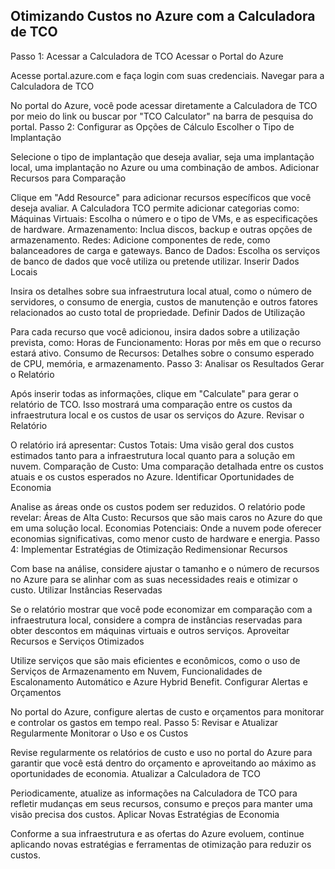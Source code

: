 ## Otimizando Custos no Azure com a Calculadora de TCO ##
Passo 1: Acessar a Calculadora de TCO
Acessar o Portal do Azure

Acesse portal.azure.com e faça login com suas credenciais.
Navegar para a Calculadora de TCO

No portal do Azure, você pode acessar diretamente a Calculadora de TCO por meio do link ou buscar por "TCO Calculator" na barra de pesquisa do portal.
Passo 2: Configurar as Opções de Cálculo
Escolher o Tipo de Implantação

Selecione o tipo de implantação que deseja avaliar, seja uma implantação local, uma implantação no Azure ou uma combinação de ambos.
Adicionar Recursos para Comparação

Clique em "Add Resource" para adicionar recursos específicos que você deseja avaliar. A Calculadora TCO permite adicionar categorias como:
Máquinas Virtuais: Escolha o número e o tipo de VMs, e as especificações de hardware.
Armazenamento: Inclua discos, backup e outras opções de armazenamento.
Redes: Adicione componentes de rede, como balanceadores de carga e gateways.
Banco de Dados: Escolha os serviços de banco de dados que você utiliza ou pretende utilizar.
Inserir Dados Locais

Insira os detalhes sobre sua infraestrutura local atual, como o número de servidores, o consumo de energia, custos de manutenção e outros fatores relacionados ao custo total de propriedade.
Definir Dados de Utilização

Para cada recurso que você adicionou, insira dados sobre a utilização prevista, como:
Horas de Funcionamento: Horas por mês em que o recurso estará ativo.
Consumo de Recursos: Detalhes sobre o consumo esperado de CPU, memória, e armazenamento.
Passo 3: Analisar os Resultados
Gerar o Relatório

Após inserir todas as informações, clique em "Calculate" para gerar o relatório de TCO. Isso mostrará uma comparação entre os custos da infraestrutura local e os custos de usar os serviços do Azure.
Revisar o Relatório

O relatório irá apresentar:
Custos Totais: Uma visão geral dos custos estimados tanto para a infraestrutura local quanto para a solução em nuvem.
Comparação de Custo: Uma comparação detalhada entre os custos atuais e os custos esperados no Azure.
Identificar Oportunidades de Economia

Analise as áreas onde os custos podem ser reduzidos. O relatório pode revelar:
Áreas de Alta Custo: Recursos que são mais caros no Azure do que em uma solução local.
Economias Potenciais: Onde a nuvem pode oferecer economias significativas, como menor custo de hardware e energia.
Passo 4: Implementar Estratégias de Otimização
Redimensionar Recursos

Com base na análise, considere ajustar o tamanho e o número de recursos no Azure para se alinhar com as suas necessidades reais e otimizar o custo.
Utilizar Instâncias Reservadas

Se o relatório mostrar que você pode economizar em comparação com a infraestrutura local, considere a compra de instâncias reservadas para obter descontos em máquinas virtuais e outros serviços.
Aproveitar Recursos e Serviços Otimizados

Utilize serviços que são mais eficientes e econômicos, como o uso de Serviços de Armazenamento em Nuvem, Funcionalidades de Escalonamento Automático e Azure Hybrid Benefit.
Configurar Alertas e Orçamentos

No portal do Azure, configure alertas de custo e orçamentos para monitorar e controlar os gastos em tempo real.
Passo 5: Revisar e Atualizar Regularmente
Monitorar o Uso e os Custos

Revise regularmente os relatórios de custo e uso no portal do Azure para garantir que você está dentro do orçamento e aproveitando ao máximo as oportunidades de economia.
Atualizar a Calculadora de TCO

Periodicamente, atualize as informações na Calculadora de TCO para refletir mudanças em seus recursos, consumo e preços para manter uma visão precisa dos custos.
Aplicar Novas Estratégias de Economia

Conforme a sua infraestrutura e as ofertas do Azure evoluem, continue aplicando novas estratégias e ferramentas de otimização para reduzir os custos.
